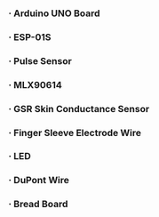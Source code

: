### · Arduino UNO Board
### · ESP-01S
### · Pulse Sensor
### · MLX90614
### · GSR Skin Conductance Sensor
### · Finger Sleeve Electrode Wire
### · LED
### · DuPont Wire
### · Bread Board
